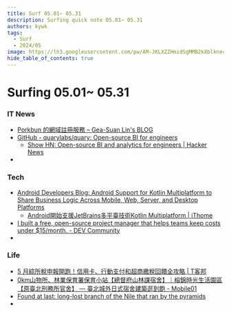 ```yaml
---
title: Surf 05.01~ 05.31
description: Surfing quick note 05.01~ 05.31
authors: kywk
tags:
  - Surf
  - 2024/05
image: https://lh3.googleusercontent.com/pw/AM-JKLXZZHmidSgMMB2k8blkneclNRysPXLr__G7rZ4hPi2sN0jC67PHAbX1MyFj8hQX_MTZ6bwIMPwCyu2fu1bU0ZXSX09eu-OlSDb4U-9haUS_wgnVPLaCM6WQLsRbsnocF8X5Edmt35rDjytljbNEMsaf8A=w800-no?authuser=0
hide_table_of_contents: true
---
```


Surfing 05.01~ 05.31
==================

### IT News

- [Porkbun 的網域註冊服務 – Gea-Suan Lin's BLOG](https://blog.gslin.org/archives/2024/05/22/11812/porkbun-%e7%9a%84%e7%b6%b2%e5%9f%9f%e8%a8%bb%e5%86%8a%e6%9c%8d%e5%8b%99/)
- [GitHub - quarylabs/quary: Open-source BI for engineers](https://github.com/quarylabs/quary)
	- [Show HN: Open-source BI and analytics for engineers | Hacker News](https://news.ycombinator.com/item?id=40367090)
- 

### Tech

- [Android Developers Blog: Android Support for Kotlin Multiplatform to Share Business Logic Across Mobile, Web, Server, and Desktop Platforms](https://android-developers.googleblog.com/2024/05/android-support-for-kotlin-multiplatform-to-share-business-logic-across-mobile-web-server-desktop.html)
	- [Android開始支援JetBrains多平臺技術Kotlin Multiplatform | iThome](https://www.ithome.com.tw/news/162982)
- [I built a free, open-source project manager that helps teams keep costs under $15/month. - DEV Community](https://dev.to/hudy9x/i-built-a-free-open-source-project-manager-that-helps-teams-keep-costs-under-15month-3pmk)
- 

### Life

- [5 月綜所稅申報開跑！信用卡、行動支付和超商繳稅回饋全攻略 | T客邦](https://www.techbang.com/posts/115175-in-may-the-comprehensive-tax-declaration-started-credit-card)
- [0km山物所、林業保育署保育小站【總督府山林課宿舍】｜榕錦時光生活園區【原臺北刑務所官舍】 — 臺北城外日式宿舍建築逛到飽 - Mobile01](https://www.mobile01.com/topicdetail.php?f=189&t=6958546)
- [Found at last: long-lost branch of the Nile that ran by the pyramids](https://www.nature.com/articles/d41586-024-01449-y)
- 
